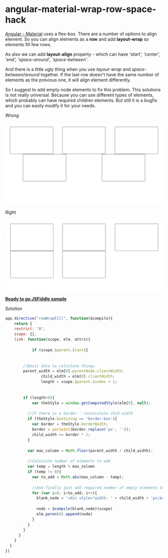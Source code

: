 # angular-material-wrap-row-space-hack

[Angular - Material](https://material.angularjs.org/) uses a flex-box. There are a number of options to
align element. So you can align elements as a **row** and add **layout-wrap** so  elements fill few rows.

As also we can add **layout-align** property - which can have  *'start', 'center', 'end', 'space-around', 'space-between'*.

And there is a little ugly thing when you use *layout-wrap* and *space-between/around* together.
If the last row doesn't have the same number of elements as the previous one, it will align
element differently.

So I suggest to add empty node elements to fix this problem.
This solutions is not really universal. Because you can use different types of elements, which probably
can have required children elements. But still it is a bugfix and you can easily modify it for your
needs.


*Wrong*


![version 1.0][logo1]

[logo1]: https://github.com/AlexanderKozhevin/angular-material-wrap-row-spacer/blob/master/wrong.png?raw=true "Version 1.0"


*Right*

![version 1.0][logo2]

[logo2]: https://github.com/AlexanderKozhevin/angular-material-wrap-row-spacer/blob/master/right.png?raw=true "Version 1.0"



[**Ready to go JSFiddle sample**](https://jsfiddle.net/AlexanderKozhevin/ffcgv6om/)



*Solution*

```javascript
app.directive("rowWrapFill", function($compile){
	return {
    restrict: "A",
  	scope: {},
    link: function(scope, elm, attrs){

			if (scope.$parent.$last){


        //Basic data to calculate things
        parent_width = elm[0].parentNode.clientWidth;
				child_width = elm[0].clientWidth;
				length = scope.$parent.$index + 1;


        if (length>0){
        	var theStyle = window.getComputedStyle(elm[0], null);

          //If there is a border - recalculate chid width
          if (theStyle.boxSizing == 'border-box'){
          	var border = theStyle.borderWidth;
            border = parseInt(border.replace('px', ''));
            child_width += border * 2;
          }

          var max_column = Math.floor(parent_width / child_width);

          //Calculate number of elements to add
          var temp = length % max_column
          if (temp != 0){
          	var to_add = Math.abs(max_column - temp);

            //And finally just add required number of empty elements to align elements the right way.
            for (var i=0; i<to_add; i++){
              blank_node = '<div style="width: ' + child_width + 'px;box-sizing: border-box;"></div>';

              node = $compile(blank_node)(scope)
              elm.parent().append(node)
            }
          }
        }
      }
    }
  }
})

```
